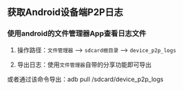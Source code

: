 ## 获取Android设备端P2P日志

### 使用android的文件管理器App查看日志文件
1. 操作路径：`文件管理器` --> `sdcard根目录` --> `device_p2p_logs`

2. 导出日志：使用`文件管理器`自带的分享功能即可导出

或者通过该命令导出：adb pull /sdcard/device_p2p_logs
